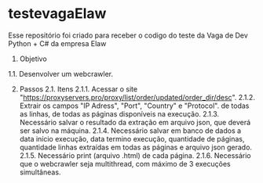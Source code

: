 # testevagaElaw
Esse repositório foi criado para receber o codigo do teste da Vaga de Dev Python + C# da empresa Elaw

1. Objetivo

1.1. Desenvolver um webcrawler.

2. Passos
2.1. Itens
2.1.1. Acessar o site
"https://proxyservers.pro/proxy/list/order/updated/order_dir/desc".
2.1.2. Extrair os campos "IP Adress", "Port", "Country" e "Protocol". de todas as linhas,
de todas as páginas disponíveis na execução.
2.1.3. Necessário salvar o resultado da extração em arquivo json, que deverá ser salvo
na máquina.
2.1.4. Necessário salvar em banco de dados a data início execução, data termino
execução, quantidade de páginas, quantidade linhas extraídas em todas as
páginas e arquivo json gerado.
2.1.5. Necessário print (arquivo .html) de cada página.
2.1.6. Necessário que o webcrawler seja multithread, com máximo de 3 execuções
simultâneas.

